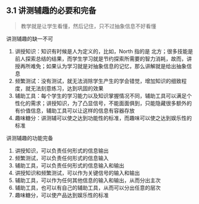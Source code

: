 ## 3.1 讲测辅趣的必要和完备

> 教学就是让学生看懂，然后记住，只不过抽象信息不好看懂

讲测辅趣的缺一不可

1. 讲授知识：知识有时候是人为定义的，比如，North 指的是 北方；很多技能是前人探索总结的结果，而学生学习就是节约探索所需要的智力消耗，故而，讲授再所难免；如果认为学习就是对抽象信息的记忆，那么讲解就是给出抽象信息
1. 频繁测试：没有测试，就无法消除学生产生的学会错觉，增加知识的细致程度，就无法刻意练习，达到巩固的效果
1. 辅助工具：每个学生的学习能力以及知识掌握情况不同，辅助工具可以满足个性化的需求；讲授知识，为了凸显信号，不能面面俱到，只能隐藏很多额外的有价值信息，辅助工具可以让这样的信息有容器存放
1. 趣味糖分：讲测辅可以使之达到功能性的标准，而趣味可以使之达到娱乐性的标准

讲测辅趣的功能完备

1. 讲授知识，可以负责任何形式的信息输出
1. 频繁测试，可以负责任何形式的信息输入
1. 辅助工具，可以负责任何形式的信息输入和输出
1. 讲授知识和频繁测试，可以作为关键信号的输入和输出
1. 辅助工具，可以作为任何其他信息的输入和输出，从而分出主次
1. 辅助工具，也可以有自己的辅助工具，从而可以分出任意的层次
1. 趣味糖分，可以使产品达到娱乐性的标准
